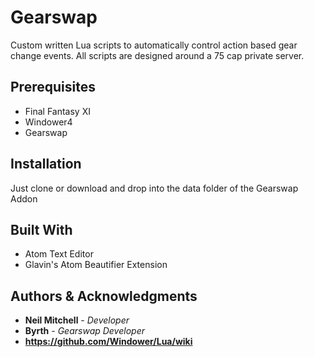 # Gearswap

Custom written Lua scripts to automatically control action based gear change events. All scripts are designed around a 75 cap private server.

## Prerequisites

 - Final Fantasy XI
 - Windower4
 - Gearswap
 
## Installation

Just clone or download and drop into the data folder of the Gearswap Addon

## Built With

- Atom Text Editor 
- Glavin's Atom Beautifier Extension

## Authors & Acknowledgments
* **Neil Mitchell** - *Developer*
* **Byrth** - *Gearswap Developer*
* **https://github.com/Windower/Lua/wiki**
